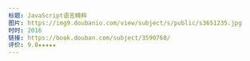 ```yaml
---
标题: JavaScript语言精粹
图片: https://img9.doubanio.com/view/subject/s/public/s3651235.jpg
时时: 2016
链接: https://book.douban.com/subject/3590768/
评价: 9.0★★★★★
---
```

